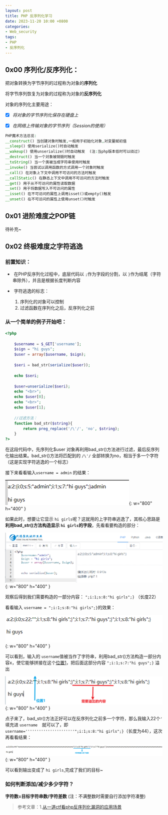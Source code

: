 ```yaml
---
layout: post
title: PHP 反序列化学习
date: 2023-11-20 10:00 +0800
categories:
- Web_security
tags:
- PHP
- 反序列化
---
```

## 0x00 序列化/反序列化：
把对象转换为字节序列的过程称为对象的**序列化**

将字节序列恢复为对象的过程称为对象的**反序列化**

对象的序列化主要用途：

- [x] *将对象的字节序列化保存在硬盘上*
- [x] *在网络上传输对象的字节序列（Session的使用）*


```php
PHP魔术方法总览:
__construct() 当创建对象时触发,一般用于初始化对象,对变量赋初值
__sleep() 使用serialize()时自动触发 
__wakeup() 使用unserialize()时自动触发  (注:当php版本低时可以绕过)
__destruct() 当一个对象被销毁时触发
__toString() 当一个类被当成字符串使用时触发
__invoke() 当尝试以调用函数的方式调用一个对象时触发
__call() 在对象上下文中调用不可访问的方法时触发 
__callStatic() 在静态上下文中调用不可访问的方法时触发 
__get() 用于从不可访问的属性读取数据
__set() 用于将数据写入不可访问的属性
__isset() 在不可访问的属性上调用isset()或empty()触发
__unset() 在不可访问的属性上使用unset()时触发
```

## 0x01 进阶难度之POP链
待补充~

## 0x02 终极难度之字符逃逸

### 前置知识：
- ​     在PHP反序列化过程中，底层代码以 `;`作为字段的分割，以 `}`作为结尾（字符串除外），并且是根据长度判断内容

- ​     字符逃逸的标志： 

  1. 序列化的对象可以控制  
  2. 过滤函数在序列化之后，反序列化之前 

### 从一个简单的例子开始吧：

```php
<?php

	$username = $_GET['username'];
	$sign = "hi guys";
	$user = array($username, $sign);

	$seri = bad_str(serialize($user));

	echo $seri;

	$user=unserialize($seri);
    echo "<br>";
	echo $user[0];
	echo "<br>";
	echo $user[1];

	//过滤方法：
	function bad_str($string){
		return preg_replace('/\'/', 'no', $string);
	}
?>
```

在这段代码中，先序列化$user 对象再利用bad_str()方法进行过滤，最后反序列化输出结果。bad_str()方法将匹配到的 `/\'/` 全部转换为no，相当于多一个字符（这是实现字符逃逸的一个标志）

接下来看看输入`username = admin` 的结果：

![image-20231116144454178](/images/PHP-反序列化.assets/image-20231116144454178.png){: w="800" h="400" }

如果此时，想要让它显示 `hi girls`呢？这就用的上字符串逃逸了，其核心思路是 **利用bad_str()方法构造显示 `hi girls`的字段**，先看看要构造的部分：

![image-20231116155727268](/images/PHP-反序列化.assets/image-20231116155727268.png){: w="800" h="400" }

观察后得到我们需要构造的一部分内容： `";i:1;s:8:"hi girls";}` （长度22）

看看输入 `username = ";i:1;s:8:"hi girls";}`的效果：

![image-20231116161701372](/images/PHP-反序列化.assets/image-20231116161701372.png){: w="800" h="400" }

可以看到，输入的 ` username `值被当作了字符串，利用bad_str()方法构造一部分内容x，使它能够拼接在这个<u>位置1</u>，把后面这部分内容 `";i:1;s:7:"hi guys";}` 溢出

![image-20231116162730151](/images/PHP-反序列化.assets/image-20231116162730151.png){: w="800" h="400" }

点子来了，bad_str()方法正好可以在反序列化之前多一个字符，那么我输入22个` ' `  填充进 `username  `就可以了，即`username=''''''''''''''''''''''";i:1;s:8:"hi girls";}`（长度为44），这次再看看结果：

![image-20231116163815050](/images/PHP-反序列化.assets/image-20231116163815050.png){: w="800" h="400" }

可以看到输出变成了 `hi girls`,完成了我们的目标~


### 如何判断添加/减少多少字符？

**字符数=目标字符串数/字符差数** (注：不满整数时需要自行添加字符凑整)

> 参考文章：1.[从一道ctf看php反序列化漏洞的应用场景](https://www.cnblogs.com/litlife/p/11690918.html)

